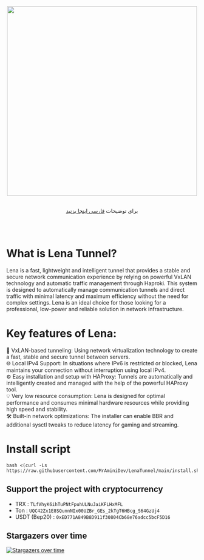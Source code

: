 <div align="center"><img src="https://raw.githubusercontent.com/MrAminiDev/LenaTunnel/main/lena.PNG" width="500"></div>
<div align="center"><br>

  برای توضیحات <a href="https://github.com/MrAminiDev/LenaTunnel/blob/main/README-fa.md"> فارسی اینجا بزنید </a>

</div>
<br><br>

# What is Lena Tunnel?

Lena is a fast, lightweight and intelligent tunnel that provides a stable and secure network communication experience by relying on powerful VxLAN technology and automatic traffic management through Haproki. This system is designed to automatically manage communication tunnels and direct traffic with minimal latency and maximum efficiency without the need for complex settings. Lena is an ideal choice for those looking for a professional, low-power and reliable solution in network infrastructure.

# Key features of Lena:

🚀 VxLAN-based tunneling: Using network virtualization technology to create a fast, stable and secure tunnel between servers. <br>
🌐 Local IPv4 Support: In situations where IPv6 is restricted or blocked, Lena maintains your connection without interruption using local IPv4.<br>
⚙️ Easy installation and setup with HAProxy: Tunnels are automatically and intelligently created and managed with the help of the powerful HAProxy tool.<br>
💡 Very low resource consumption: Lena is designed for optimal performance and consumes minimal hardware resources while providing high speed and stability.<br>
🛠️ Built-in network optimizations: The installer can enable BBR and additional sysctl tweaks to reduce latency for gaming and streaming.<br>

# Install script
```
bash <(curl -Ls https://raw.githubusercontent.com/MrAminiDev/LenaTunnel/main/install.sh)
```

## Support the project with cryptocurrency
- TRX : `TLfVhyK6ihTuPNtFpuhULNuJaiKFLHxMFL`
- Ton : `UQC42Zx1E8SQunnNIx00UZBr_GEs_2kTgT6HBcg_S64GzUj4`
- USDT (Bep20) : `0xED771A849B8D911f30804Cb68e76adcc5bcF5D16`

## Stargazers over time
[![Stargazers over time](https://starchart.cc/MrAminiDev/LenaTunnel.svg?variant=adaptive)](https://starchart.cc/MrAminiDev/LenaTunnel)
